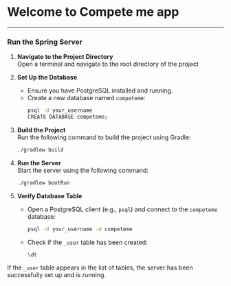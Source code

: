# Welcome to Compete me app
---

### Run the Spring Server

1. **Navigate to the Project Directory**  
   Open a terminal and navigate to the root directory of the project

2. **Set Up the Database**
    - Ensure you have PostgreSQL installed and running.
    - Create a new database named `competeme`:
      ```bash
      psql -U your_username
      CREATE DATABASE competeme;

3. **Build the Project**  
   Run the following command to build the project using Gradle:
   ```bash
   ./gradlew build
   ```

4. **Run the Server**  
   Start the server using the following command:
   ```bash
   ./gradlew bootRun
   ```

5. **Verify Database Table**
    - Open a PostgreSQL client (e.g., `psql`) and connect to the `competeme` database:
      ```bash
      psql -U your_username -d competeme
      ```
    - Check if the `_user` table has been created:
      ```sql
      \dt
      ```

If the `_user` table appears in the list of tables, the server has been successfully set up and is running.
